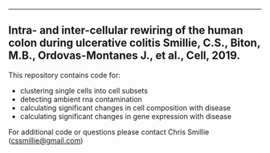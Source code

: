 -----------------------------------------------------------------------------------
Intra- and inter-cellular rewiring of the human colon during ulcerative colitis
Smillie, C.S., Biton, M.B., Ordovas-Montanes J., et al., Cell, 2019.
-----------------------------------------------------------------------------------

This repository contains code for:
- clustering single cells into cell subsets
- detecting ambient rna contamination
- calculating significant changes in cell composition with disease
- calculating significant changes in gene expression with disease

For additional code or questions please contact Chris Smillie (cssmillie@gmail.com)

